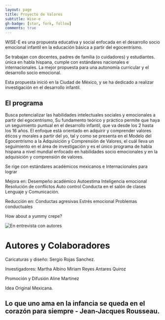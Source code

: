 ```yaml
---
layout: page
title: Proyecto de Valores 
subtitle: Wise-e
gh-badge: [star, fork, follow]
comments: true
---
```

WISE-E es una propuesta educativa y social enfocada en el desarrollo socio emocional infantil en la educación básica 
a partir del egocentrismo.

Se trabajan con docentes, padres de familia (o cuidadores) y estudiantes. 
única en habla hispana, cumple con estándares nacionales e internacionales. 
La mejor propuesta para una autonomía curricular  y el desarrollo socio emocional. 

Esta propuesta inició en la  Ciudad de México, y se ha dedicado a realizar investigación en el desarrollo infantil. 

## El programa

 Busca potencializar las habilidades intelectuales sociales y emocionales a partir del egocentrismo, 
 Su fundamento teórico y práctico permite que haya un seguimiento puntual en el desarrollo infantil, 
 que va desde los 2 hasta los 16 años. El enfoque está orientado en adquirir y comprender valores éticos y 
 morales a partir del yo, tal y como se presenta en el Modelo del Egocentrismo a la Adquisición y Comprensión 
 de Valores, el cuál lleva un seguimiento en el área de investigación y es el único programa de habla hispana 
 a nivel mundial enfocado en habilidades socio emocionales y en la adquisición y comprensión de valores. 

Se rige con estándares académicos mexicanos e Internacionales para lograr 

Mejora en:
Desempeño académico
Autoestima
Inteligencia emocional
Resolución de conflictos
Auto control
Conducta en el salón de clases
Lenguaje y Comunicación.

Reducción en:
Conductas agresivas
Estrés emocional
Problemas conductuales

How about a yummy crepe?

![En entrevista con autores](https://www.youtube.com/watch?v=_NzXsgVKpFQ)

# Autores y Colaboradores 

Caricaturas y diseño: Sergio Rojas Sanchez. 

Investigadores:
Martha Albino
Miriam Reyes
Antares Quiroz

Promoción y Difusión
Aline Martinez

Idea Original Mexicana.

##  Lo que uno ama en la infancia se queda en el corazón para siempre - Jean-Jacques Rousseau.
